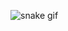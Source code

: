 ![snake gif](https://github.com/kaycout/kaycout/blob/output/github-contribution-grid-snake-dark.svg)
